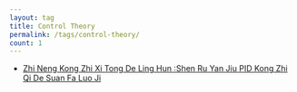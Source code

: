 ```yaml
---
layout: tag
title: Control Theory
permalink: /tags/control-theory/
count: 1
---
```


- [Zhi Neng Kong Zhi Xi Tong De Ling Hun :Shen Ru Yan Jiu  PID Kong Zhi Qi De Suan Fa Luo Ji ](https://www.longluo.me/blog/2023/05/05/pid/)
